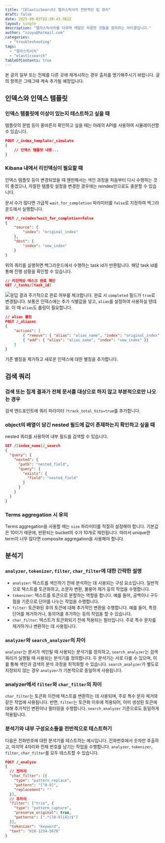 ```yaml
---
title: "[ElasticSearch] 엘라스틱서치 전반적인 팁 정리"
draft: false
date: 2025-09-03T02:28:43.981Z
layout: single
description: "엘라스틱서치를 다루며 깨달은 자잘한 것들을 정리하는 아티클입니다."
author: "zzoyu@hotmail.com"
categories:
  - "troubleshooting"
tags:
  - "엘라스틱서치"
  - "elasticsearch"
TableOfContents: true
---
```


본 글의 일부 또는 전체를 다른 곳에 재게시하는 경우 출처를 명기해주시기 바랍니다.
글의 항목은 그때그때 계속 추가될 예정입니다.

## 인덱스와 인덱스 템플릿

### 인덱스 템플릿에 이상이 있는지 테스트하고 싶을 때

템플릿의 문법 등이 올바른지 확인하고 싶을 때는 아래의 API를 사용하여 시뮬레이션할 수 있습니다.

```json
POST /_index_template/_simulate
{
	// 인덱스 템플릿 내용...
}
```

### Kibana 내에서 리인덱싱이 필요할 때

인덱스 템플릿 등이 변경되었을 때 웬만해서는 색인 과정을 처음부터 다시 수행하는 것이 좋겠으나, 자잘한 템플릿 설정을 변경한 경우에는 reindex만으로도 충분할 수 있습니다.

문서 수가 많다면 가급적 `wait_for_completion` 파라미터를 `false`로 지정하여 백그라운드에서 실행합니다.

```json
POST /_reindex?wait_for_completion=false
{
	"source": {
		"index": "original_index"
	},
	"dest": {
		"index": "new_index"
	}
}
```

위의 쿼리를 실행하면 백그라운드에서 수행하는 task id가 반환됩니다. 해당 task id를 통해 진행 상황을 확인할 수 있습니다.

```json
// 리인덱싱 태스크 완료 확인
GET /_tasks/[task_id]
```

![응답 결과](/elastic-task.png)
주기적으로 완료 여부를 체크합니다. 완료 시 `completed` 필드가 `true`로 변경됩니다.
보통은 인덱스에는 추가 식별값을 넣고, `alias`를 설정하여 사용하실 텐데요. 이 때 `alias`도 롤링이 필요합니다.

```json
// alias 롤링
POST /_aliases
{
	"actions": [
		{ "remove": { "alias": "alias_name", "index": "original_index" }},
		{ "add": { "alias": "alias_name", "index": "new_index" }}
	]
}
```

기존 별칭을 제거하고 새로운 인덱스에 대한 별칭을 추가합니다.

## 검색 쿼리

### 검색 또는 집계 결과가 전체 문서를 대상으로 하지 않고 부분적으로만 나오는 경우

검색 엔드포인트에 쿼리 파라미터 `?track_total_hits=true`를 추가합니다.

### object의 배열이 담긴 nested 필드에 값이 존재하는지 확인하고 싶을 때

nested 쿼리를 사용하여 내부 필드를 검색할 수 있습니다.

```JSON
GET /[index_name]/_search
{
  "query": {
    "nested": {
      "path": "nested_field",
      "query": {
        "exists": {
          "field": "nested_field"
        }
      }
    }
  }
}
```

### Terms aggregation 시 유의

Terms aggregation을 사용할 때는 `size` 파라미터를 적절히 설정해야 합니다. 기본값은 10이기 때문에, 반환되는 bucket의 수가 10개로 제한됩니다. 따라서 unique한 term이 너무 많다면 composite aggregation을 사용해야 합니다.

## 분석기

### `analyzer`, `tokenizer`, `filter`, `char_filter`에 대한 간략한 설명

- `analyzer`: 텍스트를 색인하기 전에 분석하는 데 사용되는 구성 요소입니다. 일반적으로 텍스트를 토큰화하고, 소문자 변환, 불용어 제거 등의 작업을 수행합니다.
- `tokenizer`: 텍스트를 토큰으로 분할하는 역할을 합니다. 예를 들어, 공백이나 구두점을 기준으로 단어를 나누는 작업을 수행합니다.
- `filter`: 토큰화된 후의 토큰에 대해 추가적인 변환을 수행합니다. 예를 들어, 특정 단어를 제거하거나, 동의어를 추가하는 등의 작업을 할 수 있습니다.
- `char_filter`: 텍스트가 토큰화되기 전에 적용되는 필터입니다. 주로 특수 문자를 제거하거나 변환하는 데 사용됩니다.

### `analyzer`와 `search_analyzer`의 차이

`analyzer`는 문서가 색인될 때 사용되는 분석기를 정의하고, `search_analyzer`는 검색 쿼리가 실행될 때 사용되는 분석기를 정의합니다. 두 분석기는 서로 다를 수 있으며, 이를 통해 색인과 검색의 분석 과정을 최적화할 수 있습니다. `search_analyzer`가 별도로 지정되지 않는 경우 `analyzer`가 기본적으로 동일하게 사용됩니다.

### analyzer에서 `filter`와 `char_filter`의 차이

`char_filter`는 토큰화 이전에 텍스트를 변환하는 데 사용되며, 주로 특수 문자 제거와 같은 작업에 사용됩니다. 반면, `filter`는 토큰화 이후에 적용되어, 이미 생성된 토큰에 대해 추가적인 변환이나 필터링을 수행합니다. `search_analyzer` 기준으로도 동일하게 적용됩니다.

### 분석기와 내부 구성요소들을 전반적으로 테스트하기

다음은 전화번호에 대한 분석기를 테스트하는 예시입니다. 전화번호에서 숫자만 추출하고, 마지막 4자리와 전체 번호를 남기는 작업을 수행합니다.
`analyzer`, `tokenizer`, `filter`, `char_filter`를 모두 테스트할 수 있습니다.

```json
POST /_analyze
{
  // 전처리
  "char_filter": [{
    "type": "pattern_replace",
    "pattern": "[^0-9]",
    "replacement": ""
  }],
  // 후처리
  "filter": ["trim", {
    "type": "pattern_capture",
    "preserve_original": true,
    "patterns": [".*([0-9]{4})$"]
  }],
  "tokenizer": "keyword",
  "text": "010-1234-5678"
}
```
